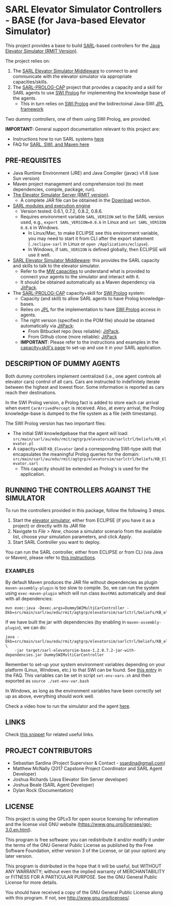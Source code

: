# SARL Elevator Simulator Controllers - BASE (for Java-based Elevator Simulator) #

This project provides a base to build [SARL](http://www.sarl.io/)-based controllers for the [Java Elevator Simulator (RMIT Version)](https://bitbucket.org/ssardina-research/elevator-sim).

The project relies on:

1. The [SARL Elevator Simulator Middleware](https://bitbucket.org/ssardina-research/sarl-elevatorsim-mw) to connect to and communicate with the elevator simulator via appropriate capacities/skills.
2. The [SARL-PROLOG-CAP](https://bitbucket.org/ssardina-research/sarl-prolog-cap) project that provides a capacity and a skill for SARL agents to use [SWI Prolog](http://www.swi-prolog.org/) for implementing the knowledge base of the agents. 
	* This in turn relies on [SWI Prolog](http://swi-prolog.org) and the bidirectoinal Java-SWI [JPL framework](https://jpl7.org) 

Two dummy controllers, one of them using SWI Prolog, are provided.

**IMPORTANT:** General support documentation relevant to this project are:

* Instructions how to run SARL systems [here](https://bitbucket.org/snippets/ssardina/6eybMg/sarl-application-general-information-setup)
* FAQ for [SARL, SWI, and Maven here](https://bitbucket.org/snippets/ssardina/9er67X)


## PRE-REQUISITES

* Java Runtime Environment (JRE) and Java Compiler (javac) v1.8 (use Sun version)
* Maven project management and comprehension tool (to meet dependencies, compile, package, run).
* [The Elevator Simulator Server (RMIT version)](https://bitbucket.org/ssardina-research/elevator-sim).
	* A complete JAR file can be obtained in the [Download](https://bitbucket.org/ssardina-research/elevator-sim/downloads/) section.
* [SARL modules and execution engine](http://mvnrepository.com/artifact/io.sarl.maven)
	* Version tested: 0.6.1, 0.7.2, 0.8.2, 0.8.6.
	* Requires environment variable `SARL_VERSION` set to the SARL version used, e.g., `export SARL_VERSION=0.8.6` in Linux and `set SARL_VERSION 0.8.6` in Windows.
		* In Linux/Mac, to make ECLIPSE see this environment variable, you may need to start it from CLI after the export statement (`./eclipse-sarl` in Linux or `open /Applications/eclipse`). 
		* In Windows, if `SARL_VERSION` is defined globally, then ECLIPSE will use it well.
* [SARL Elevator Simulator Middleware](https://bitbucket.org/ssardina-research/sarl-elevatorsim-mw): this provides the SARL capacity and skills to talk to the elevator simulator. 
	* Refer to the [MW capacities](https://bitbucket.org/ssardina-research/sarl-elevatorsim-mw/src/master/src/main/sarl/au/edu/rmit/agtgrp/elevatorsim/sarlmw/capacities/?at=master) to understand what is provided to connect your agents to the simulator and interact with it.
	* It should be obtained automatically as a Maven dependency via [JitPack](https://jitpack.io/#org.bitbucket.ssardina-research/sarl-elevatorsim-mw). 
* The [SARL-PROLOG-CAP](https://bitbucket.org/ssardina-research/sarl-prolog-cap) capacity+skill for [SWI Prolog](http://www.swi-prolog.org/) system:
	* Capacity (and skill) to allow SARL agents to have Prolog knowledge-bases.
	* Relies on [JPL](https://jpl7.org/) for the  implementation to have [SWI Prolog](http://www.swi-prolog.org/) access in agents.
	* The right version (specified in the POM file) should be obtained automatically via [JitPack](http://jitpack.io):
		* From Bitbucket repo (less reliable): [JitPack](https://jitpack.io/#org.bitbucket.ssardina-research/sarl-prolog-cap).
		* From Github clone (more reliable): [JitPack](https://jitpack.io/#ssardina-sarl/sarl-prolog-cap)
	* **IMPORTANT**: Please refer to the instructions and examples in the [capacity+skill's page](https://bitbucket.org/ssardina-research/sarl-prolog-cap) to set-up and use it in your SARL application.


## DESCRIPTION OF DUMMY AGENTS

Both dummy controllers implement centralized (i.e., one agent controls all elevator cars) control of all cars. Cars are instructed to indefinitely iterate between the highest and lowest floor. 
Some information is reported as cars reach their destinations. 

In the SWI Prolog version, a Prolog fact is added to store each car arrival when event `CarArrivedPercept` is received. 
Also, at every arrival, the Prolog knowledge-base is dumped to the file system as a file (with timestamp).

The SWI Prolog version has two important files:

* The initial SWI knowledgebase that the agent will load: `src/main/sarl/au/edu/rmit/agtgrp/elevatorsim/sarlctrl/beliefs/KB_elevator.pl`
* A capacity+skill `KB_Elevator` (and a corresponding SWI-type skill) that encapsulates the meaningful Prolog queries for the domain: `src/main/sarl/au/edu/rmit/agtgrp/elevatorsim/sarlctrl/beliefs/KB_Elevator.sarl`
	* This capacity should be extended as Prolog's is used for the application. 


## RUNNING THE CONTROLLERS AGAINST THE SIMULATOR

To run the controllers provided in this package, follow the following 3 steps.

1. Start the [elevator simulator](https://bitbucket.org/ssardina-research/elevator-sim), either from ECLIPSE (if you have it as a project) or directly with its JAR file
2. Navigate to *File > New*, choose a simulator scenario from the available list, choose your simulation parameters, and click *Apply*.
3. Start SARL Controller you want to deploy.

You can run the SARL controller, either from ECLIPSE or from CLI (via Java or Maven), please refer to [this instructions](https://bitbucket.org/snippets/ssardina/6eybMg#markdown-header-4-running-the-sarl-application).


### EXAMPLES

By default Maven produces the JAR file without dependencies as plugin `maven-assembly-plugin` is too slow to compile. 
So, we can run the system using `exec-maven-plugin` which will run class `BootMAS` automatically and deal with all dependencies:

	mvn exec:java -Dexec.args=DummySWIMultiCarController -Dkb=src/main/sarl/au/edu/rmit/agtgrp/elevatorsim/sarlctrl/beliefs/KB_elevator.pl

If we have built the jar with dependencies (by enabling in `maven-assembly-plugin`), we can do:

	java -Dkb=src/main/sarl/au/edu/rmit/agtgrp/elevatorsim/sarlctrl/beliefs/KB_elevator.pl \
		-jar target/sarl-elevatorsim-base-1.2.0.7.2-jar-with-dependencies.jar DummySWIMultiCarController
		
Remember to set-up your system environment variables depending on your platform (Linux, Windows, etc.) to that SWI can be found.
See [this entry](https://bitbucket.org/snippets/ssardina/9er67X#markdown-header-what-environment-variables-i-should-care-about-in-linux) in the FAQ.
This variables can be set in script `set-env-vars.sh` and then exported as `source ./set-env-var.bash`

In Windows, as long as the environment variables have been correctly set up as above, everything should work well.

Check a video how to run the simulator and the agent [here](https://www.youtube.com/watch?v=rl7YRjPi5pc).
		
		
## LINKS 

Check [this snippet](https://bitbucket.org/snippets/ssardina/6eybMg#markdown-header-1-software-prerequisites-and-links) for related useful links.
		


## PROJECT CONTRIBUTORS 

* Sebastian Sardina (Project Supervisor & Contact - ssardina@gmail.com)
* Matthew McNally (2017 Capstone Project Coordinator and SARL Agent Developer) 
* Joshua Richards (Java Elevator Sim Server developer)
* Joshua Beale (SARL Agent Developer)
* Dylan Rock (Documentation)


## LICENSE 

This project is using the GPLv3 for open source licensing for information and the license visit GNU website (https://www.gnu.org/licenses/gpl-3.0.en.html).

This program is free software: you can redistribute it and/or modify it under the terms of the GNU General Public License as published by the Free Software Foundation, either version 3 of the License, or (at your option) any later version.

This program is distributed in the hope that it will be useful, but WITHOUT ANY WARRANTY; without even the implied warranty of
MERCHANTABILITY or FITNESS FOR A PARTICULAR PURPOSE.  See the GNU General Public License for more details.

You should have received a copy of the GNU General Public License along with this program.  If not, see <http://www.gnu.org/licenses/>.